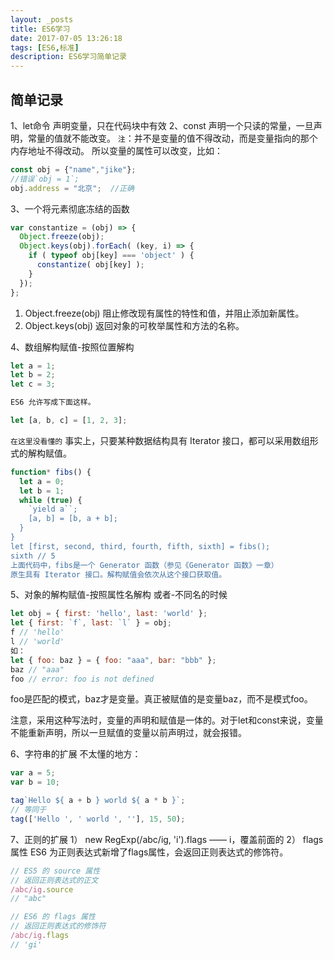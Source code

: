 ```yaml
---
layout: _posts
title: ES6学习
date: 2017-07-05 13:26:18
tags: [ES6,标准]
description: ES6学习简单记录
---
```


## 简单记录

1、let命令
声明变量，只在代码块中有效
2、const
声明一个只读的常量，一旦声明，常量的值就不能改变。
`注`：并不是变量的值不得改动，而是变量指向的那个内存地址不得改动。
所以变量的属性可以改变，比如：
``` javascript
const obj = {"name","jike"};
//错误`obj = 1`;
obj.address = "北京";  //正确
```
3、一个将元素彻底冻结的函数
``` javascript
var constantize = (obj) => {
  Object.freeze(obj);
  Object.keys(obj).forEach( (key, i) => {
    if ( typeof obj[key] === 'object' ) {
      constantize( obj[key] );
    }
  });
};
```
1) Object.freeze(obj)
阻止修改现有属性的特性和值，并阻止添加新属性。
2) Object.keys(obj)
返回对象的可枚举属性和方法的名称。

4、数组解构赋值-按照位置解构
``` javascript
let a = 1;
let b = 2;
let c = 3;

ES6 允许写成下面这样。

let [a, b, c] = [1, 2, 3]; 
```

`在这里没看懂的`
事实上，只要某种数据结构具有 Iterator 接口，都可以采用数组形式的解构赋值。

``` javascript
function* fibs() {
  let a = 0;
  let b = 1;
  while (true) {
    `yield a``;
    [a, b] = [b, a + b];
  }
}
let [first, second, third, fourth, fifth, sixth] = fibs();
sixth // 5
上面代码中，fibs是一个 Generator 函数（参见《Generator 函数》一章）
原生具有 Iterator 接口。解构赋值会依次从这个接口获取值。 
```

5、对象的解构赋值-按照属性名解构
或者-不同名的时候
``` javascript
let obj = { first: 'hello', last: 'world' };
let { first: `f`, last: `l` } = obj;
f // 'hello'
l // 'world'
如：
let { foo: baz } = { foo: "aaa", bar: "bbb" };
baz // "aaa"
foo // error: foo is not defined
```
foo是匹配的模式，baz才是变量。真正被赋值的是变量baz，而不是模式foo。

注意，采用这种写法时，变量的声明和赋值是一体的。对于let和const来说，变量不能重新声明，所以一旦赋值的变量以前声明过，就会报错。

6、字符串的扩展
不太懂的地方：
``` javascript
var a = 5;
var b = 10;

tag`Hello ${ a + b } world ${ a * b }`;
// 等同于
tag(['Hello ', ' world ', ''], 15, 50);
```

7、正则的扩展
1）
new RegExp(/abc/ig, 'i').flags —— i，覆盖前面的
2）
flags 属性
ES6 为正则表达式新增了flags属性，会返回正则表达式的修饰符。
``` javascript 
// ES5 的 source 属性
// 返回正则表达式的正文
/abc/ig.source
// "abc"

// ES6 的 flags 属性
// 返回正则表达式的修饰符
/abc/ig.flags
// 'gi'
```